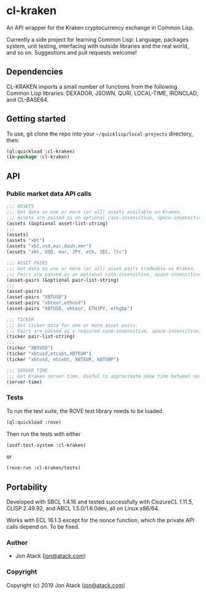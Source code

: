 # cl-kraken

An API wrapper for the Kraken cryptocurrency exchange in Common Lisp.

Currently a side project for learning Common Lisp: Language, packages system, unit testing, interfacing with outside libraries and the real world, and so on. Suggestions and pull requests welcome!


## Dependencies

CL-KRAKEN imports a small number of functions from the following Common Lisp libraries: DEXADOR, JSOWN, QURI, LOCAL-TIME, IRONCLAD, and CL-BASE64.


## Getting started

To use, git clone the repo into your `~/quicklisp/local-projects` directory, then:

```lisp
(ql:quickload :cl-kraken)
(in-package :cl-kraken)
```


## API

### Public market data API calls

```lisp
;;; ASSETS
;;; Get data on one or more (or all) assets available on Kraken.
;;; Assets are passed as an optional case-insensitive, space-insensitive, comma-delimited string.
(assets (&optional asset-list-string)
;;;
(assets)
(assets "xbt")
(assets "xbt,usd,eur,dash,xmr")
(assets "xbt, USD, eur, JPY, eth, ZEC, ltc")

;;; ASSET PAIRS
;;; Get data on one or more (or all) asset pairs tradeable on Kraken.
;;; Pairs are passed as an optional case-insensitive, space-insensitive, comma-delimited string.
(asset-pairs (&optional pair-list-string)
;;;
(asset-pairs)
(asset-pairs "XBTUSD")
(asset-pairs "xbteur,ethusd")
(asset-pairs "XBTUSD, xbteur, ETHJPY, ethgbp")

;;; TICKER
;;; Get ticker data for one or more asset pairs.
;;; Pairs are passed as a required case-insensitive, space-insensitive, comma-delimited string.
(ticker pair-list-string)
;;;
(ticker "XBTUSD")
(ticker "xbtusd,etcxbt,XBTEUR")
(ticker "xbtusd, etcxbt, XBTEUR, XBTGBP")

;;; SERVER TIME
;;; Get Kraken server time. Useful to approximate skew time between server and client.
(server-time)
```


### Tests

To run the test suite, the ROVE test library needs to be loaded.

```lisp
(ql:quickload :rove)
```

Then run the tests with either

```lisp
(asdf:test-system :cl-kraken)
```

or

```lisp
(rove:run :cl-kraken/tests)
```

## Portability

Developed with SBCL 1.4.16 and tested successfully with ClozureCL 1.11.5, CLISP 2.49.92, and ABCL 1.5.0/1.6.0dev, all on Linux x86/64.

Works with ECL 16.1.3 except for the nonce function, which the private API calls depend on. To be fixed.


### Author

* Jon Atack (jon@atack.com)


### Copyright

Copyright (c) 2019 Jon Atack (jon@atack.com)
